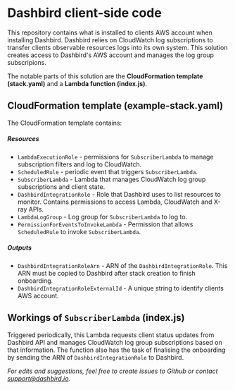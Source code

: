 # Dashbird client-side code

This repository contains what is installed to clients AWS account when installing Dashbird. Dashbird relies on CloudWatch log subscriptions to transfer clients observable resources logs into its own system. This solution creates access to Dashbird's AWS account and manages the log group subscripions.

The notable parts of this solution are the **CloudFormation template (stack.yaml)** and a **Lambda function (index.js)**.

## CloudFormation template (example-stack.yaml)

The CloudFormation template contains:

##### Resources
 - `LambdaExecutionRole` - permissions for `SubscriberLambda` to manage subscription filters and log to CloudWatch.
 - `ScheduledRule` - periodic event that triggers `SubscriberLambda`.
 - `SubscriberLambda` - Lambda that manages CloudWatch log group subscriptions and client state.
 - `DashbirdIntegrationRole` - Role that Dashbird uses to list resources to monitor. Contains permissions to access Lambda, CloudWatch and X-ray APIs.
 - `LambdaLogGroup` - Log group for `SubscriberLambda` to log to.
 - `PermissionForEventsToInvokeLambda` - Permission that allows `ScheduledRule` to invoke `SubscriberLambda`.
 
##### Outputs
  - `DashbirdIntegrationRoleArn` - ARN of the `DashbirdIntegrationRole`. This ARN must be copied to Dashbird after stack creation to finish onboarding.
  - `DashbirdIntegrationRoleExternalId` - A unique string to identify clients AWS account.


## Workings of `SubscriberLambda` (index.js)
Triggered periodically, this Lambda requests client status updates from Dashbird API and manages CloudWatch log group subscriptions based on that information. The function also has the task of finalising the onboarding by sending the ARN of `DashbirdIntegrationRole` to Dashbird.


_For edits and suggestions, feel free to create issues to Github or contact support@dashbird.io._
